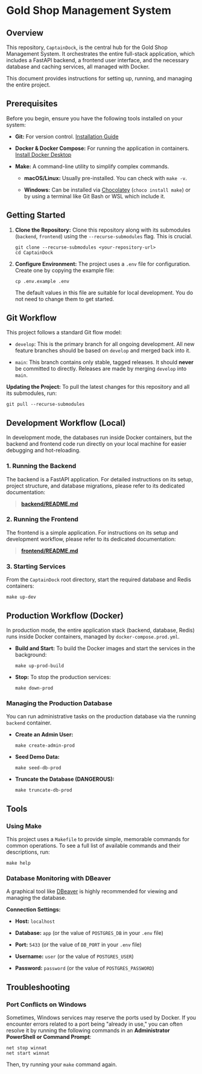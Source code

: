 
# Gold Shop Management System

## Overview

This repository, `CaptainDock`, is the central hub for the Gold Shop Management System. It orchestrates the entire full-stack application, which includes a FastAPI backend, a frontend user interface, and the necessary database and caching services, all managed with Docker.

This document provides instructions for setting up, running, and managing the entire project.

## Prerequisites

Before you begin, ensure you have the following tools installed on your system:

-   **Git:** For version control. [Installation Guide](https://git-scm.com/book/en/v2/Getting-Started-Installing-Git)
    
-   **Docker & Docker Compose:** For running the application in containers. [Install Docker Desktop](https://www.docker.com/products/docker-desktop/)
    
-   **Make:** A command-line utility to simplify complex commands.
    
    -   **macOS/Linux:** Usually pre-installed. You can check with `make -v`.
        
    -   **Windows:** Can be installed via [Chocolatey](https://community.chocolatey.org/packages/make) (`choco install make`) or by using a terminal like Git Bash or WSL which include it.
        

## Getting Started

1.  **Clone the Repository:** Clone this repository along with its submodules (`backend`, `frontend`) using the `--recurse-submodules` flag. This is crucial.
    
    ```
    git clone --recurse-submodules <your-repository-url>
    cd CaptainDock
    
    ```
    
2.  **Configure Environment:** The project uses a `.env` file for configuration. Create one by copying the example file:
    
    ```
    cp .env.example .env
    
    ```
    
    The default values in this file are suitable for local development. You do not need to change them to get started.
    

## Git Workflow

This project follows a standard Git flow model:

-   `develop`: This is the primary branch for all ongoing development. All new feature branches should be based on `develop` and merged back into it.
    
-   `main`: This branch contains only stable, tagged releases. It should **never** be committed to directly. Releases are made by merging `develop` into `main`.
    

**Updating the Project:** To pull the latest changes for this repository and all its submodules, run:

```
git pull --recurse-submodules

```

## Development Workflow (Local)

In development mode, the databases run inside Docker containers, but the backend and frontend code run directly on your local machine for easier debugging and hot-reloading.

### 1. Running the Backend

The backend is a FastAPI application. For detailed instructions on its setup, project structure, and database migrations, please refer to its dedicated documentation:

> [**backend/README.md**](https://github.com/tiffany-co/backend)

### 2. Running the Frontend

The frontend is a simple application. For instructions on its setup and development workflow, please refer to its dedicated documentation:

> [**frontend/README.md**](https://github.com/tiffany-co/frontend)

### 3. Starting Services

From the `CaptainDock` root directory, start the required database and Redis containers:

```
make up-dev

```

## Production Workflow (Docker)

In production mode, the entire application stack (backend, database, Redis) runs inside Docker containers, managed by `docker-compose.prod.yml`.

-   **Build and Start:** To build the Docker images and start the services in the background:
    
    ```
    make up-prod-build
    
    ```
    
-   **Stop:** To stop the production services:
    
    ```
    make down-prod
    
    ```
    

### Managing the Production Database

You can run administrative tasks on the production database via the running `backend` container.

-   **Create an Admin User:**
    
    ```
    make create-admin-prod
    
    ```
    
-   **Seed Demo Data:**
    
    ```
    make seed-db-prod
    
    ```
    
-   **Truncate the Database (DANGEROUS):**
    
    ```
    make truncate-db-prod
    
    ```
    

## Tools

### Using Make

This project uses a `Makefile` to provide simple, memorable commands for common operations. To see a full list of available commands and their descriptions, run:

```
make help

```

### Database Monitoring with DBeaver

A graphical tool like [DBeaver](https://dbeaver.io/) is highly recommended for viewing and managing the database.

**Connection Settings:**

-   **Host:**  `localhost`
    
-   **Database:**  `app` (or the value of `POSTGRES_DB` in your `.env` file)
    
-   **Port:**  `5433` (or the value of `DB_PORT` in your `.env` file)
    
-   **Username:**  `user` (or the value of `POSTGRES_USER`)
    
-   **Password:**  `password` (or the value of `POSTGRES_PASSWORD`)
    

## Troubleshooting

### Port Conflicts on Windows

Sometimes, Windows services may reserve the ports used by Docker. If you encounter errors related to a port being "already in use," you can often resolve it by running the following commands in an **Administrator PowerShell or Command Prompt**:

```
net stop winnat
net start winnat

```

Then, try running your `make` command again.